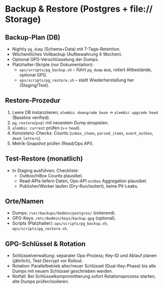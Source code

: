 # Backup & Restore (Postgres + file:// Storage)

## Backup-Plan (DB)
- Nightly `pg_dump` (Schema+Data) mit 7-Tage-Retention.
- Wöchentliches Vollbackup (Aufbewahrung 4 Wochen).
- Optional GPG-Verschlüsselung der Dumps.
- Platzhalter-Skripte (nur Dokumentation):
  - `ops/scripts/pg_backup.sh` – führt `pg_dump` aus, rotiert Altbestände, optional GPG.
  - `ops/scripts/pg_restore.sh` – stellt Wiederherstellung her (Staging/Test).

## Restore-Prozedur
1) Leere DB instanziieren; `alembic downgrade base` → `alembic upgrade head` (Baseline verified).
2) `pg_restore`/`psql` mit neuestem Dump einspielen.
3) `alembic current` prüfen (== `head`).
4) Konsistenz-Checks: Counts (`inbox_items`, `parsed_items`, `event_outbox`, `dead_letters`).
5) Metrik-Snapshot prüfen (Read/Ops API).

## Test-Restore (monatlich)
- In Staging ausführen; Checkliste:
  - Outbox/InBox Counts plausibel.
  - Read-APIs liefern Daten, Ops-API `outbox` Aggregation plausibel.
  - Publisher/Worker laufen (Dry-Run/isoliert), keine PII-Leaks.

## Orte/Namen
- Dumps: `/var/backups/0admin/postgres/` (rotierend).
- GPG-Keys: `/etc/0admin/keys/backup.gpg` (optional).
- Scripts (Platzhalter): `ops/scripts/pg_backup.sh`, `ops/scripts/pg_restore.sh`.

## GPG-Schlüssel & Rotation
- Schlüsselverwaltung: separater Ops-Prozess; Key-ID und Ablauf planen (jährlich), Test-Decrypt vor Rollout.
- Rotation: Parallelbetrieb alter/neuer Schlüssel (Dual-Key-Phase) bis alle Dumps mit neuem Schlüssel geschrieben werden.
- Notfall: Bei Schlüsselkompromittierung sofort Rotationsprozess starten; alte Dumps prüfen/isolieren.
